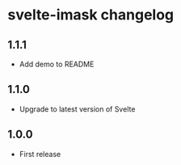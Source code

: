 # svelte-imask changelog

## 1.1.1
* Add demo to README

## 1.1.0

* Upgrade to latest version of Svelte

## 1.0.0

* First release
